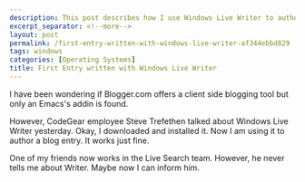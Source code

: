 ```yaml
---
description: This post describes how I use Windows Live Writer to author a blog entry.
excerpt_separator: <!--more-->
layout: post
permalink: /first-entry-written-with-windows-live-writer-af344ebbd829
tags: windows
categories: [Operating Systems]
title: First Entry written with Windows Live Writer
---
```

I have been wondering if Blogger.com offers a client side blogging tool but only an Emacs's addin is found.

However, CodeGear employee Steve Trefethen talked about Windows Live Writer yesterday. Okay, I downloaded and installed it. Now I am using it to author a blog entry. It works just fine.

One of my friends now works in the Live Search team. However, he never tells me about Writer. Maybe now I can inform him.
<!--more-->
